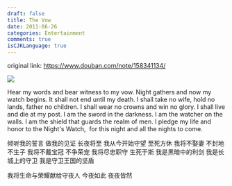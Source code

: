 ```yaml
---
draft: false
title: The Vow
date: 2011-06-26
categories: Entertainment
comments: true
isCJKLanguage: true
---
```


original link: https://www.douban.com/note/158341134/

![](https://static.zhuzi.dev/2011/06/p158341134-1.jpg)



Hear my words and bear witness to my vow.
Night gathers and now my watch begins.
It shall not end until my death.
I shall take no wife, hold no lands, father no children.
I shall wear no crowns and win no glory.
I shall live and die at my post.
I am the sword in the darkness.
I am the watcher on the walls.
I am the shield that guards the realm of men.
I pledge my life and honor to the Night's Watch,
 for this night and all the nights to come.


倾听我的誓言 做我的见证
长夜将至 我从今开始守望
至死方休
我将不娶妻 不封地 不生子
我将不戴宝冠 不争荣宠
我将尽忠职守 生死于斯
我是黑暗中的利剑
我是长城上的守卫
我是守卫王国的坚盾

我将生命与荣耀献给守夜人
今夜如此 夜夜皆然
